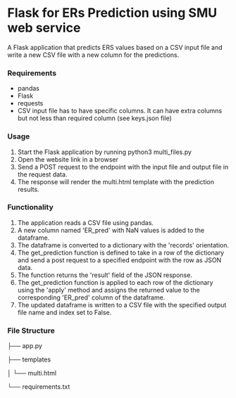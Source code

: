 # Flask for ERs Prediction using SMU web service

A Flask application that predicts ERS values based on a CSV input file and write a new CSV file 
with a new column for the predictions.

### Requirements
- pandas
- Flask
- requests
- CSV input file has to have specific columns. 
  It can have extra columns but not less than required column (see keys.json file)


### Usage
1. Start the Flask application by running python3 multi_files.py
2. Open the website link in a browser
3. Send a POST request to the endpoint with the input file and output file in the request data.
4. The response will render the multi.html template with the prediction results.

### Functionality

1. The application reads a CSV file using pandas.
2. A new column named 'ER_pred' with NaN values is added to the dataframe.
3. The dataframe is converted to a dictionary with the 'records' orientation.
4. The get_prediction function is defined to take in a row of the dictionary and send a post request to a specified endpoint with the row as JSON data.
5. The function returns the 'result' field of the JSON response.
6. The get_prediction function is applied to each row of the dictionary using the 'apply' method and assigns the returned value to the corresponding 'ER_pred' column of the dataframe.
7. The updated dataframe is written to a CSV file with the specified output file name and index set to False.

### File Structure

├── app.py

├── templates

│   └── multi.html

└── requirements.txt

